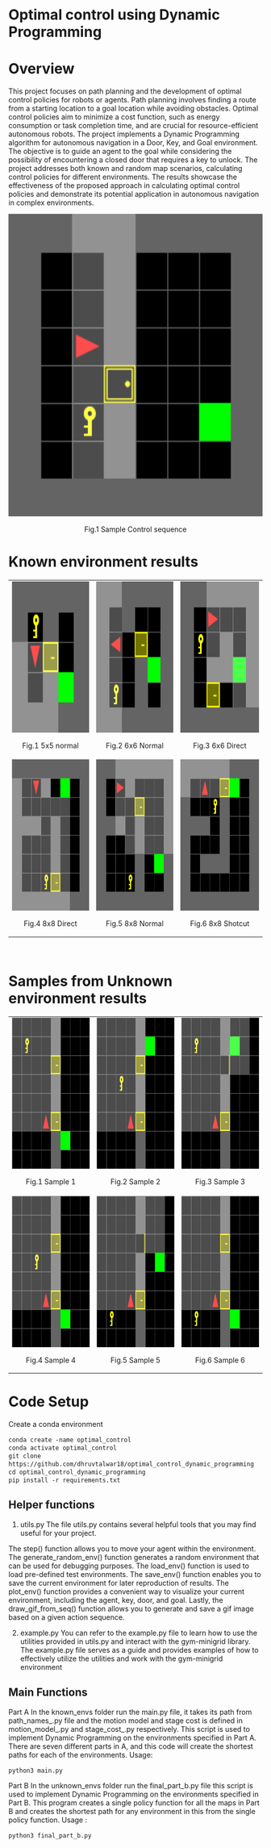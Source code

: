 # Optimal control using Dynamic Programming

<h1><b> Overview </b></h1>
This project focuses on path planning and the development of optimal control policies for robots or agents. Path planning involves finding a route from a starting location to a goal location while avoiding obstacles. Optimal control policies aim to minimize a cost function, such as energy consumption or task completion time, and are crucial for resource-efficient autonomous robots. The project implements a Dynamic Programming algorithm for autonomous navigation in a Door, Key, and Goal environment. <br>
The objective is to guide an agent to the goal while considering the possibility of encountering a closed door that requires a key to unlock. The project addresses both known and random map scenarios, calculating control policies for different environments. The results showcase the effectiveness of the proposed approach in calculating optimal control policies and demonstrate its potential application in autonomous navigation in complex environments.


<p align="center">
    <img src="https://github.com/dhruvtalwar18/optimal_control_dynamic_programming/blob/main/Results/gif/doorkey.gif" title="Sample control sequence" style="width: 600px; height: 600px;">
  <br>
  <p align="center">Fig.1 Sample Control sequence</p>
</p>



<h1><b> Known environment results </b></h1>

<table align="center">
  <tr>
    <td align="center">
      <img src="https://github.com/dhruvtalwar18/optimal_control_dynamic_programming/blob/main/Results/Known_envs/doorkey-5x5-normal.gif" title="Image 1" style="width: 300px; height: 300px;" loop>
      <br>
      <p align="center">Fig.1 5x5 normal</p>
    </td>
    <td align="center">
      <img src="https://github.com/dhruvtalwar18/optimal_control_dynamic_programming/blob/main/Results/Known_envs/doorkey-6x6-normal.gif" title="Image 2" style="width: 300px; height: 300px;">
      <br>
      <p align="center">Fig.2 6x6 Normal</p>
    </td>
    <td align="center">
      <img src="https://github.com/dhruvtalwar18/optimal_control_dynamic_programming/blob/main/Results/Known_envs/doorkey-6x6-direct.gif" title="Image 3" style="width: 300px; height: 300px;" autoplay loop muted>
      <br>
      <p align="center">Fig.3 6x6 Direct</p>
    </td>
  </tr>
  <tr>
    <td align="center">
      <img src="https://github.com/dhruvtalwar18/optimal_control_dynamic_programming/blob/main/Results/Known_envs/doorkey-8x8-direct.gif" title="Image 4" style="width: 300px; height: 300px;">
      <br>
      <p align="center">Fig.4 8x8 Direct</p>
    </td>
    <td align="center">
      <img src="https://github.com/dhruvtalwar18/optimal_control_dynamic_programming/blob/main/Results/Known_envs/doorkey-8x8-normal.gif" title="Image 5" style="width: 300px; height: 300px;">
      <br>
      <p align="center">Fig.5 8x8 Normal</p>
    </td>
    <td align="center">
      <img src="https://github.com/dhruvtalwar18/optimal_control_dynamic_programming/blob/main/Results/Known_envs/doorkey-8x8-shortcut.gif" title="Image 6" style="width: 300px; height: 300px;">
      <br>
      <p align="center">Fig.6 8x8 Shotcut</p>
    </td>
  </tr>
</table>

<br>


<h1><b> Samples from Unknown environment results </b></h1>

<table align="center">
  <tr>
    <td align="center">
      <img src="https://github.com/dhruvtalwar18/optimal_control_dynamic_programming/blob/main/Results/Unknown_envs/DoorKey-8x8-12.gif" title="Image 1" style="width: 300px; height: 300px;" loop>
      <br>
      <p align="center">Fig.1 Sample 1</p>
    </td>
    <td align="center">
      <img src="https://github.com/dhruvtalwar18/optimal_control_dynamic_programming/blob/main/Results/Unknown_envs/DoorKey-8x8-16.gif" title="Image 2" style="width: 300px; height: 300px;">
      <br>
      <p align="center">Fig.2 Sample 2</p>
    </td>
    <td align="center">
      <img src="https://github.com/dhruvtalwar18/optimal_control_dynamic_programming/blob/main/Results/Unknown_envs/DoorKey-8x8-2.gif" title="Image 3" style="width: 300px; height: 300px;" autoplay loop muted>
      <br>
      <p align="center">Fig.3 Sample 3</p>
    </td>
  </tr>
  <tr>
    <td align="center">
      <img src="https://github.com/dhruvtalwar18/optimal_control_dynamic_programming/blob/main/Results/Unknown_envs/DoorKey-8x8-24.gif" title="Image 4" style="width: 300px; height: 300px;">
      <br>
      <p align="center">Fig.4 Sample 4</p>
    </td>
    <td align="center">
      <img src="https://github.com/dhruvtalwar18/optimal_control_dynamic_programming/blob/main/Results/Unknown_envs/DoorKey-8x8-30.gif" title="Image 5" style="width: 300px; height: 300px;">
      <br>
      <p align="center">Fig.5 Sample 5</p>
    </td>
    <td align="center">
      <img src="https://github.com/dhruvtalwar18/optimal_control_dynamic_programming/blob/main/Results/Unknown_envs/DoorKey-8x8-36.gif" title="Image 6" style="width: 300px; height: 300px;">
      <br>
      <p align="center">Fig.6 Sample 6</p>
    </td>
  </tr>
</table>



<h1><b> Code Setup </b></h1>

Create a conda environment 
```
conda create -name optimal_control
conda activate optimal_control
git clone https://github.com/dhruvtalwar18/optimal_control_dynamic_programming
cd optimal_control_dynamic_programming
pip install -r requirements.txt

```


<h2> Helper functions </h2>

1. utils.py
The file utils.py contains several helpful tools that you may find useful for your project.

The step() function allows you to move your agent within the environment.
The generate_random_env() function generates a random environment that can be used for debugging purposes.
The load_env() function is used to load pre-defined test environments.
The save_env() function enables you to save the current environment for later reproduction of results.
The plot_env() function provides a convenient way to visualize your current environment, including the agent, key, door, and goal.
Lastly, the draw_gif_from_seq() function allows you to generate and save a gif image based on a given action sequence.


2. example.py
You can refer to the example.py file to learn how to use the utilities provided in utils.py and interact with the gym-minigrid library. The example.py file serves as a guide and provides examples of how to effectively utilize the utilities and work with the gym-minigrid environment

<h2> Main Functions </h2>
Part A
In the known_envs folder run the main.py file, it takes its path from path_names_.py file and the motion model and stage cost is defined in motion_model_.py and stage_cost_.py respectively. 
This script is used to implement Dynamic Programming on the environments specified in Part A. There are seven different parts in A, and this code will create the shortest paths for each of the environments. Usage:

```
python3 main.py

```
Part B
In the unknown_envs folder run the final_part_b.py file this script is used to implement Dynamic Programming on the environments specified in Part B. This program creates a single policy function for all the maps in Part B and creates the shortest path for any environment in this from the single policy function. Usage :

```
python3 final_part_b.py

```
